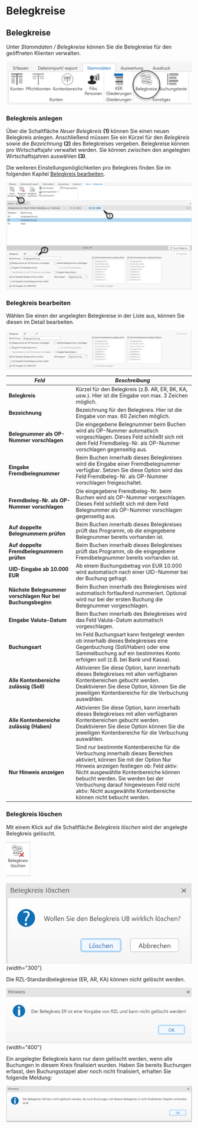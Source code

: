 # Belegkreise

## Belegkreise


Unter *Stammdaten / Belegkreise* können Sie die Belegkreise für den geöffneten Klienten verwalten.

![Image](<img/NeuesElement126.png>)


### Belegkreis anlegen


Über die Schaltfläche *Neuer Belegkreis* **(1)** können Sie einen neuen Belegkreis anlegen. Anschließend müssen Sie ein Kürzel für den *Belegkreis* sowie die *Bezeichnung* **(2)** des Belegkreises vergeben. Belegkreise können pro Wirtschaftsjahr verwaltet werden. Sie können zwischen den angelegten Wirtschaftsjahren auswählen **(3)**.

Die weiteren Einstellungsmöglichkeiten pro Belegkreis finden Sie im folgenden Kapitel [Belegkreis bearbeiten](</FIBUNext/Stammdaten%20FIBU%20Next/Belegkreise/#belegkreis-bearbeiten>).


![Belegkreis anlegen](img/image3.png)

### Belegkreis bearbeiten


Wählen Sie einen der angelegten Belegkreise in der Liste aus, können Sie diesen im Detail bearbeiten.



![Belegkreis bearbeiten](img/image4.png)

| *Feld*                                                                     | *Beschreibung*                                                                                                                                                                                                                                                                                                                                               |
| -------------------------------------------------------------------------- | ------------------------------------------------------------------------------------------------------------------------------------------------------------------------------------------------------------------------------------------------------------------------------------------------------------------------------------------------------------ |
| **Belegkreis**                                                             | Kürzel für den Belegkreis (z.B. AR, ER, BK, KA, usw.). Hier ist die Eingabe von max. 3 Zeichen möglich.                                                                                                                                                                                                                                                      |
| **Bezeichnung**                                                            | Bezeichnung für den Belegkreis. Hier ist die Eingabe von max. 60 Zeichen möglich.                                                                                                                                                                                                                                                                            |
| **Belegnummer** **als** **OP-Nummer vorschlagen**                          | Die eingegebene Belegnummer beim Buchen wird als OP-Nummer automatisch vorgeschlagen. Dieses Feld schließt sich mit dem Feld Fremdbeleg-Nr. als OP-Nummer vorschlagen gegenseitig aus.                                                                                                                                                                       |
| **Eingabe** **Fremdbelegnummer**                                           | Beim Buchen innerhalb dieses Belegkreises wird die Eingabe einer Fremdbelegnummer verfügbar. Setzen Sie diese Option wird das Feld Fremdbeleg-Nr. als OP-Nummer vorschlagen freigeschaltet.                                                                                                                                                                  |
| **Fremdbeleg-Nr.** **als** **OP-Nummer** **vorschlagen**                   | Die eingegebene Fremdbeleg-Nr. beim Buchen wird als OP-Nummer vorgeschlagen. Dieses Feld schließt sich mit dem Feld Belegnummer als OP-Nummer vorschlagen gegenseitig aus.                                                                                                                                                                                   |
| **Auf** **doppelte** **Belegnummern prüfen**                               | Beim Buchen innerhalb dieses Belegkreises prüft das Programm, ob die eingegebene Belegnummer bereits vorhanden ist.                                                                                                                                                                                                                                          |
| **Auf** **doppelte Fremdbelegnummern** **prüfen**                          | Beim Buchen innerhalb dieses Belegkreises prüft das Programm, ob die eingegebene Fremdbelegnummer bereits vorhanden ist.                                                                                                                                                                                                                                     |
| **UID-Eingabe ab 10.000 EUR**                                              | Ab einem Buchungsbetrag von EUR 10.000 wird automatisch nach einer UID-Nummer bei der Buchung gefragt.                                                                                                                                                                                                                                                       |
| **Nächste** **Belegnummer vorschlagen** **Nur** **bei** **Buchungsbeginn** | Beim Buchen innerhalb des Belegkreises wird automatisch fortlaufend nummeriert. Optional wird nur bei der ersten Buchung die Belegnummer vorgeschlagen.                                                                                                                                                                                                      |
| **Eingabe** **Valuta-Datum**                                               | Beim Buchen innerhalb des Belegkreises wird das Feld Valuta-Datum automatisch vorgeschlagen.                                                                                                                                                                                                                                                                 |
| **Buchungsart**                                                            | Im Feld Buchungsart kann festgelegt werden ob innerhalb dieses Belegkreises eine Gegenbuchung (Soll/Haben) oder eine Sammelbuchung auf ein bestimmtes Konto erfolgen soll (z.B. bei Bank und Kassa).                                                                                                                                                         |
| **Alle** **Kontenbereiche** **zulässig (Soll)**                            | Aktivieren Sie diese Option, kann innerhalb dieses Belegkreises mit allen verfügbaren Kontenbereichen gebucht werden. Deaktivieren Sie diese Option, können Sie die jeweiligen Kontenbereiche für die Verbuchung auswählen.                                                                                                                                  |
| **Alle** **Kontenbereiche** **zulässig (Haben)**                           | Aktivieren Sie diese Option, kann innerhalb dieses Belegkreises mit allen verfügbaren Kontenbereichen gebucht werden. Deaktivieren Sie diese Option können Sie die jeweiligen Kontenbereiche für die Verbuchung auswählen.                                                                                                                                   |
| **Nur** **Hinweis** **anzeigen**                                           | Sind nur bestimmte Kontenbereiche für die Verbuchung innerhalb dieses Bereiches aktiviert, können Sie mit der Option Nur Hinweis anzeigen festlegen ob: Feld aktiv: Nicht ausgewählte Kontenbereiche können bebucht werden. Sie werden bei der Verbuchung darauf hingewiesen Feld nicht aktiv: Nicht ausgewählte Kontenbereiche können nicht bebucht werden. |


### Belegkreis löschen


Mit einem Klick auf die Schaltfläche *Belegkreis löschen* wird der angelegte Belegkreis gelöscht.


![Image](<img/NeuesElement123.png>)



![Image](<img/NeuesElement122.png>){width="300"}


Die RZL-Standardbelegkreise (ER, AR, KA) können nicht gelöscht werden.

![Image](<img/NeuesElement121.png>){width="400"}


Ein angelegter Belegkreis kann nur dann gelöscht werden, wenn alle Buchungen in diesem Kreis finalisiert wurden. Haben Sie bereits Buchungen erfasst, den Buchungsstapel aber noch nicht finalisiert, erhalten Sie folgende Meldung:

![Image](<img/NeuesElement120.png>)

